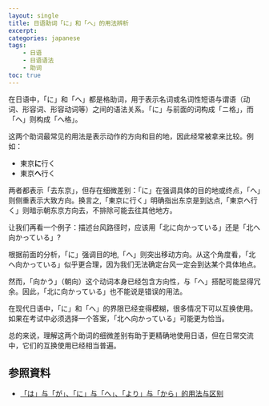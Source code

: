 ```yaml
---
layout: single
title: 日语助词「に」和「へ」的用法辨析
excerpt:
categories: japanese
tags:
    - 日语
    - 日语语法
    - 助词
toc: true
---
```


在日语中，「に」和「へ」都是格助词，用于表示名词或名词性短语与谓语（动词、形容词、形容动词等）之间的语法关系。「に」与前面的词构成「ニ格」，而「へ」则构成「へ格」。

这两个助词最常见的用法是表示动作的方向和目的地，因此经常被拿来比较。例如：

- 東京**に**行く
- 東京**へ**行く

两者都表示「去东京」，但存在细微差别：「に」在强调具体的目的地或终点，「へ」则侧重表示大致方向。换言之,「東京に行く」明确指出东京是到达点,「東京へ行く」则暗示朝东京方向去，不排除可能去往其他地方。

让我们再看一个例子：描述台风路径时，应该用「北に向かっている」还是「北へ向かっている」?

根据前面的分析，「に」强调目的地,「へ」则突出移动方向。从这个角度看，「北へ向かっている」似乎更合理，因为我们无法确定台风一定会到达某个具体地点。

然而，「向かう」（朝向）这个动词本身已经包含方向性，与「へ」搭配可能显得冗余。因此，「北に向かっている」也不能说是错误的用法。

在现代日语中，「に」和「へ」的界限已经变得模糊，很多情况下可以互换使用。如果在考试中必须选择一个答案，「北へ向かっている」可能更为恰当。

总的来说，理解这两个助词的细微差别有助于更精确地使用日语，但在日常交流中，它们的互换使用已经相当普遍。

## 参照資料

- [「は」与「が」、「に」与「へ」、「より」与「から」的用法与区别](/japanese/joshi/)
